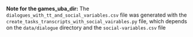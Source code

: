 

**Note for the games_uba_dir:** The `dialogues_with_tt_and_social_variables.csv` file was generated with the `create_tasks_transcripts_with_social_vairables.py` file, which depends on the `data/dialogue` directory and the `social-variables.csv` file